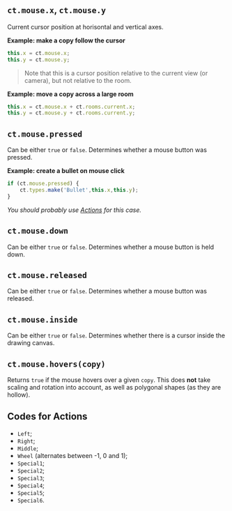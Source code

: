 ## `ct.mouse.x`, `ct.mouse.y`

Current cursor position at horisontal and vertical axes. 

**Example: make a copy follow the cursor**

```js
this.x = ct.mouse.x;
this.y = ct.mouse.y;
```
> Note that this is a cursor position relative to the current view (or camera), but not relative to the room.

**Example: move a copy across a large room**

```js
this.x = ct.mouse.x + ct.rooms.current.x;
this.y = ct.mouse.y + ct.rooms.current.y;
```

## `ct.mouse.pressed`

Can be either `true` or `false`. Determines whether a mouse button was pressed.

**Example: create a bullet on mouse click**

```js
if (ct.mouse.pressed) {
    ct.types.make('Bullet',this.x,this.y);
}
```

*You should probably use [Actions](/actions.html) for this case.*

## `ct.mouse.down`

Can be either `true` or `false`. Determines whether a mouse button is held down.

## `ct.mouse.released`

Can be either `true` or `false`. Determines whether a mouse button was released.

## `ct.mouse.inside`

Can be either `true` or `false`. Determines whether there is a cursor inside the drawing canvas.

## `ct.mouse.hovers(copy)`

Returns `true` if the mouse hovers over a given `copy`. This does **not** take scaling and rotation into account, as well as polygonal shapes (as they are hollow).

## Codes for Actions

* `Left`;
* `Right`;
* `Middle`;
* `Wheel` (alternates between -1, 0 and 1);
* `Special1`;
* `Special2`;
* `Special3`;
* `Special4`;
* `Special5`;
* `Special6`.